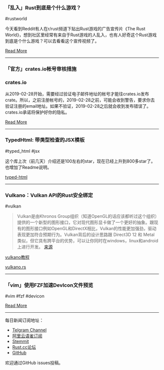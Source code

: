 ### 「乱入」Rust到底是个什么游戏？

#rustworld

今天看到Reddit有人在r/rust频道下贴出Rust游戏的广告宣传片《The Rust World》，想到社区里经常有来自于Rust游戏的人乱入，也有人好奇这个Rust游戏到底是个什么游戏？可以去看看这个宣传视频了。

[Read More](https://www.reddit.com/r/rust/comments/9ymioh/therustworld/)

---

### 「官方」crates.io帐号审核措施

### crates.io

从2019-02-28开始，需要经过验证电子邮件地址的帐号才能往crates.io发布crate。所以，之前注册帐号的，2019-02-28之前，可能会收到警告，要求你去验证注册的email地址。如果不验证，2019-02-28之后就会收到发布错误了。 crates.io承诺将保护好你的隐私。

[Read More](https://users.rust-lang.org/t/a-verified-email-address-will-be-required-to-publish-to-crates-io-starting-on-2019-02-28/22425)

---

### TypedHtml: 带类型检查的JSX模板

#typed_html #jsx 

这个库上次（前几天）介绍还是100左右的star，现在已经上升到800多star了。也增加了Readme说明。

[typed-html](https://github.com/bodil/typed-html)

---

### Vulkano：Vulkan API的Rust安全绑定

#vulkan

> Vulkan是由Khronos Group组织（知道OpenGL的话应该都听过这个组织）提供的一个新型的图形接口，它对现代图形显卡做了一个更好的抽象。跟现有的图形接口例如OpenGL和DirectX相比，Vulkan的性能更加强劲，驱动表现更加符合预期行为。Vulkan背后的设计思路跟 Direct3D 12 和 Metal 类似，但它具有跨平台的优势，可以让你同时在windows，linux和android上进行开发。 [来源](https://zhuanlan.zhihu.com/p/26938967)

[vulkano教程](http://vulkano.rs/guide/acquire-present)

[vulkano.rs](https://vulkano.rs/)

---

### 「vim」使用FZF加速DevIcon文件预览

#vim #fzf #devicon

[Read More](https://coreyja.com/blog/2018/11/17/vim-fzf-with-devicons.html)

---

每日新闻订阅地址：

- [Telgram Channel](https://t.me/rust_daily_news )
- [阿里云语雀订阅](https://www.yuque.com/chaosbot/rustnews)
- [Stemmit](https://steemit.com/@blackanger)
- [Rust.cc论坛](https://rust.cc)
- [GitHub](https://github.com/RustStudy/rust_daily_news)

欢迎通过GitHub issues投稿。
